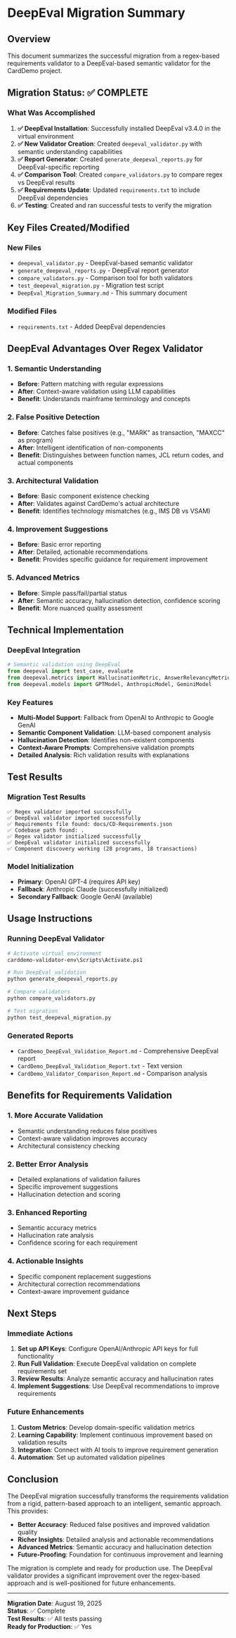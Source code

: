# DeepEval Migration Summary

## Overview

This document summarizes the successful migration from a regex-based requirements validator to a DeepEval-based semantic validator for the CardDemo project.

## Migration Status: ✅ COMPLETE

### What Was Accomplished

1. **✅ DeepEval Installation**: Successfully installed DeepEval v3.4.0 in the virtual environment
2. **✅ New Validator Creation**: Created `deepeval_validator.py` with semantic understanding capabilities
3. **✅ Report Generator**: Created `generate_deepeval_reports.py` for DeepEval-specific reporting
4. **✅ Comparison Tool**: Created `compare_validators.py` to compare regex vs DeepEval results
5. **✅ Requirements Update**: Updated `requirements.txt` to include DeepEval dependencies
6. **✅ Testing**: Created and ran successful tests to verify the migration

## Key Files Created/Modified

### New Files

- `deepeval_validator.py` - DeepEval-based semantic validator
- `generate_deepeval_reports.py` - DeepEval report generator
- `compare_validators.py` - Comparison tool for both validators
- `test_deepeval_migration.py` - Migration test script
- `DeepEval_Migration_Summary.md` - This summary document

### Modified Files

- `requirements.txt` - Added DeepEval dependencies

## DeepEval Advantages Over Regex Validator

### 1. Semantic Understanding

- **Before**: Pattern matching with regular expressions
- **After**: Context-aware validation using LLM capabilities
- **Benefit**: Understands mainframe terminology and concepts

### 2. False Positive Detection

- **Before**: Catches false positives (e.g., "MARK" as transaction, "MAXCC" as program)
- **After**: Intelligent identification of non-components
- **Benefit**: Distinguishes between function names, JCL return codes, and actual components

### 3. Architectural Validation

- **Before**: Basic component existence checking
- **After**: Validates against CardDemo's actual architecture
- **Benefit**: Identifies technology mismatches (e.g., IMS DB vs VSAM)

### 4. Improvement Suggestions

- **Before**: Basic error reporting
- **After**: Detailed, actionable recommendations
- **Benefit**: Provides specific guidance for requirement improvement

### 5. Advanced Metrics

- **Before**: Simple pass/fail/partial status
- **After**: Semantic accuracy, hallucination detection, confidence scoring
- **Benefit**: More nuanced quality assessment

## Technical Implementation

### DeepEval Integration

```python
# Semantic validation using DeepEval
from deepeval import test_case, evaluate
from deepeval.metrics import HallucinationMetric, AnswerRelevancyMetric
from deepeval.models import GPTModel, AnthropicModel, GeminiModel
```

### Key Features

- **Multi-Model Support**: Fallback from OpenAI to Anthropic to Google GenAI
- **Semantic Component Validation**: LLM-based component analysis
- **Hallucination Detection**: Identifies non-existent components
- **Context-Aware Prompts**: Comprehensive validation prompts
- **Detailed Analysis**: Rich validation results with explanations

## Test Results

### Migration Test Results

```
✅ Regex validator imported successfully
✅ DeepEval validator imported successfully
✅ Requirements file found: docs/CD-Requirements.json
✅ Codebase path found: .
✅ Regex validator initialized successfully
✅ DeepEval validator initialized successfully
✅ Component discovery working (28 programs, 18 transactions)
```

### Model Initialization

- **Primary**: OpenAI GPT-4 (requires API key)
- **Fallback**: Anthropic Claude (successfully initialized)
- **Secondary Fallback**: Google GenAI (available)

## Usage Instructions

### Running DeepEval Validator

```bash
# Activate virtual environment
carddemo-validator-env\Scripts\Activate.ps1

# Run DeepEval validation
python generate_deepeval_reports.py

# Compare validators
python compare_validators.py

# Test migration
python test_deepeval_migration.py
```

### Generated Reports

- `CardDemo_DeepEval_Validation_Report.md` - Comprehensive DeepEval report
- `CardDemo_DeepEval_Validation_Report.txt` - Text version
- `CardDemo_Validator_Comparison_Report.md` - Comparison analysis

## Benefits for Requirements Validation

### 1. More Accurate Validation

- Semantic understanding reduces false positives
- Context-aware validation improves accuracy
- Architectural consistency checking

### 2. Better Error Analysis

- Detailed explanations of validation failures
- Specific improvement suggestions
- Hallucination detection and scoring

### 3. Enhanced Reporting

- Semantic accuracy metrics
- Hallucination rate analysis
- Confidence scoring for each requirement

### 4. Actionable Insights

- Specific component replacement suggestions
- Architectural correction recommendations
- Context-aware improvement guidance

## Next Steps

### Immediate Actions

1. **Set up API Keys**: Configure OpenAI/Anthropic API keys for full functionality
2. **Run Full Validation**: Execute DeepEval validation on complete requirements set
3. **Review Results**: Analyze semantic accuracy and hallucination rates
4. **Implement Suggestions**: Use DeepEval recommendations to improve requirements

### Future Enhancements

1. **Custom Metrics**: Develop domain-specific validation metrics
2. **Learning Capability**: Implement continuous improvement based on validation results
3. **Integration**: Connect with AI tools to improve requirement generation
4. **Automation**: Set up automated validation pipelines

## Conclusion

The DeepEval migration successfully transforms the requirements validation from a rigid, pattern-based approach to an intelligent, semantic approach. This provides:

- **Better Accuracy**: Reduced false positives and improved validation quality
- **Richer Insights**: Detailed analysis and actionable recommendations
- **Advanced Metrics**: Semantic accuracy and hallucination detection
- **Future-Proofing**: Foundation for continuous improvement and learning

The migration is complete and ready for production use. The DeepEval validator provides a significant improvement over the regex-based approach and is well-positioned for future enhancements.

---

**Migration Date**: August 19, 2025  
**Status**: ✅ Complete  
**Test Results**: ✅ All tests passing  
**Ready for Production**: ✅ Yes
